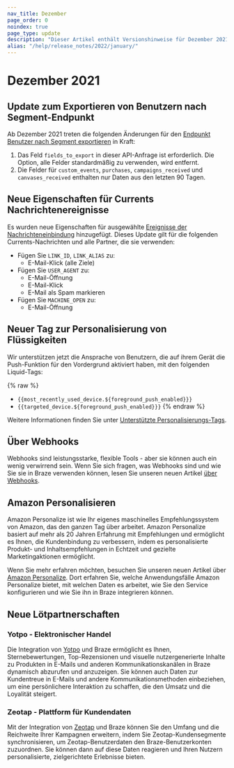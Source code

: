 ```yaml
---
nav_title: Dezember
page_order: 0
noindex: true
page_type: update
description: "Dieser Artikel enthält Versionshinweise für Dezember 2021."
alias: "/help/release_notes/2022/january/"
---
```

# Dezember 2021

## Update zum Exportieren von Benutzern nach Segment-Endpunkt

Ab Dezember 2021 treten die folgenden Änderungen für den [Endpunkt Benutzer nach Segment exportieren]({{site.baseurl}}/api/endpoints/export/user_data/post_users_segment/) in Kraft:

1. Das Feld `fields_to_export` in dieser API-Anfrage ist erforderlich. Die Option, alle Felder standardmäßig zu verwenden, wird entfernt.
2. Die Felder für `custom_events`, `purchases`, `campaigns_received` und `canvases_received` enthalten nur Daten aus den letzten 90 Tagen.

## Neue Eigenschaften für Currents Nachrichtenereignisse

Es wurden neue Eigenschaften für ausgewählte [Ereignisse der Nachrichteneinbindung]({{site.baseurl}}/user_guide/data_and_analytics/braze_currents/event_glossary/message_engagement_events/) hinzugefügt. Dieses Update gilt für die folgenden Currents-Nachrichten und alle Partner, die sie verwenden:

- Fügen Sie `LINK_ID`, `LINK_ALIAS` zu:
  - E-Mail-Klick (alle Ziele)
- Fügen Sie `USER_AGENT` zu:
  - E-Mail-Öffnung
  - E-Mail-Klick
  - E-Mail als Spam markieren
- Fügen Sie `MACHINE_OPEN` zu:
  - E-Mail-Öffnung

## Neuer Tag zur Personalisierung von Flüssigkeiten

Wir unterstützen jetzt die Ansprache von Benutzern, die auf ihrem Gerät die Push-Funktion für den Vordergrund aktiviert haben, mit den folgenden Liquid-Tags:

{% raw %}
- `{{most_recently_used_device.${foreground_push_enabled}}}`
- `{{targeted_device.${foreground_push_enabled}}}`
{% endraw %}

Weitere Informationen finden Sie unter [Unterstützte Personalisierungs-Tags]({{site.baseurl}}/user_guide/personalization_and_dynamic_content/liquid/supported_personalization_tags/).

## Über Webhooks

Webhooks sind leistungsstarke, flexible Tools - aber sie können auch ein wenig verwirrend sein. Wenn Sie sich fragen, was Webhooks sind und wie Sie sie in Braze verwenden können, lesen Sie unseren neuen Artikel [über Webhooks]({{site.baseurl}}/user_guide/message_building_by_channel/webhooks/understanding_webhooks/).

## Amazon Personalisieren

Amazon Personalize ist wie Ihr eigenes maschinelles Empfehlungssystem von Amazon, das den ganzen Tag über arbeitet. Amazon Personalize basiert auf mehr als 20 Jahren Erfahrung mit Empfehlungen und ermöglicht es Ihnen, die Kundenbindung zu verbessern, indem es personalisierte Produkt- und Inhaltsempfehlungen in Echtzeit und gezielte Marketingaktionen ermöglicht. 

Wenn Sie mehr erfahren möchten, besuchen Sie unseren neuen Artikel über [Amazon Personalize]({{site.baseurl}}/partners/message_personalization/dynamic_content/amazon_personalize/amazon_personalize/). Dort erfahren Sie, welche Anwendungsfälle Amazon Personalize bietet, mit welchen Daten es arbeitet, wie Sie den Service konfigurieren und wie Sie ihn in Braze integrieren können.

## Neue Lötpartnerschaften

### Yotpo - Elektronischer Handel

Die Integration von [Yotpo]({{site.baseurl}}/partners/message_orchestration/channel_extensions/ecommerce/yotpo/) und Braze ermöglicht es Ihnen, Sternebewertungen, Top-Rezensionen und visuelle nutzergenerierte Inhalte zu Produkten in E-Mails und anderen Kommunikationskanälen in Braze dynamisch abzurufen und anzuzeigen. Sie können auch Daten zur Kundentreue in E-Mails und andere Kommunikationsmethoden einbeziehen, um eine persönlichere Interaktion zu schaffen, die den Umsatz und die Loyalität steigert.

### Zeotap - Plattform für Kundendaten

Mit der Integration von [Zeotap]({{site.baseurl}}/partners/data_and_infrastructure_agility/customer_data_platform/zeotap/) und Braze können Sie den Umfang und die Reichweite Ihrer Kampagnen erweitern, indem Sie Zeotap-Kundensegmente synchronisieren, um Zeotap-Benutzerdaten den Braze-Benutzerkonten zuzuordnen. Sie können dann auf diese Daten reagieren und Ihren Nutzern personalisierte, zielgerichtete Erlebnisse bieten.